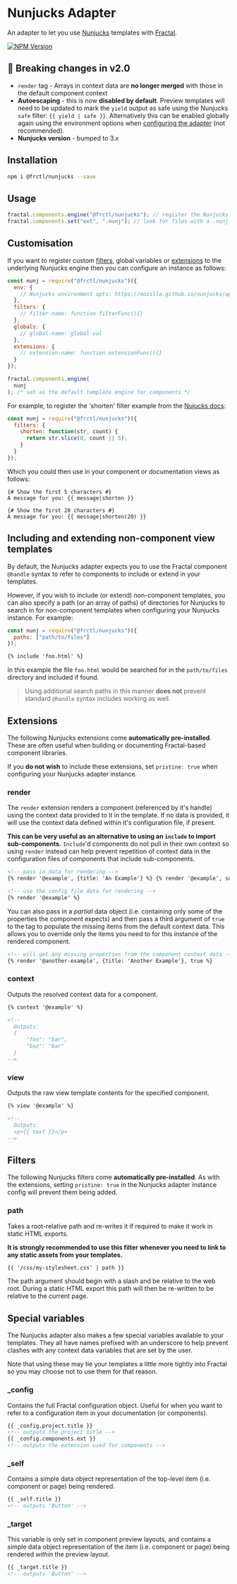 # Nunjucks Adapter

An adapter to let you use [Nunjucks](http://mozilla.github.io/nunjucks/) templates with [Fractal](http://github.com/frctl/fractal).

[![NPM Version](https://img.shields.io/npm/v/@frctl/nunjucks.svg?style=flat-square)](https://www.npmjs.com/package/@frctl/nunjucks)

## 🚨 Breaking changes in v2.0

- `render` tag - Arrays in context data are **no longer merged** with those in the default component context
- **Autoescaping** - this is now **disabled by default**. Preview templates will need to be updated to mark the `yield` output as safe using the Nunjucks `safe` filter: `{{ yield | safe }}`. Alternatively this can be enabled globally again using the environment options when [configuring the adapter](#customisation) (not recommended).
- **Nunjucks version** - bumped to 3.x

## Installation

```bash
npm i @frctl/nunjucks --save
```

## Usage

```javascript
fractal.components.engine("@frctl/nunjucks"); // register the Nunjucks adapter for your components
fractal.components.set("ext", ".nunj"); // look for files with a .nunj file extension
```

## Customisation

If you want to register custom [filters](https://mozilla.github.io/nunjucks/api.html#custom-filters), global variables or [extensions](https://mozilla.github.io/nunjucks/api.html#custom-tags) to the underlying Nunjucks engine then you can configure an instance as follows:

```javascript
const nunj = require("@frctl/nunjucks")({
  env: {
    // Nunjucks environment opts: https://mozilla.github.io/nunjucks/api.html#configure
  },
  filters: {
    // filter-name: function filterFunc(){}
  },
  globals: {
    // global-name: global-val
  },
  extensions: {
    // extension-name: function extensionFunc(){}
  }
});

fractal.components.engine(
  nunj
); /* set as the default template engine for components */
```

For example, to register the 'shorten' filter example from the [Nujucks docs](https://mozilla.github.io/nunjucks/api.html#custom-filters):

```javascript
const nunj = require("@frctl/nunjucks")({
  filters: {
    shorten: function(str, count) {
      return str.slice(0, count || 5);
    }
  }
});
```

Which you could then use in your component or documentation views as follows:

```nunjucks
{# Show the first 5 characters #}
A message for you: {{ message|shorten }}

{# Show the first 20 characters #}
A message for you: {{ message|shorten(20) }}
```

## Including and extending non-component view templates

By default, the Nunjucks adapter expects you to use the Fractal component `@handle` syntax to refer to components to include or extend in your templates.

However, if you wish to include (or extend) non-component templates, you can also specify a path (or an array of paths) of directories for Nunjucks to search in for non-component templates when configuring your Nunjucks instance. For example:

```javascript
const nunj = require("@frctl/nunjucks")({
  paths: ["path/to/files"]
});
```

```html
{% include 'foo.html' %}
```

In this example the file `foo.html` would be searched for in the `path/to/files` directory and included if found.

> Using additional search paths in this manner **does not** prevent standard `@handle` syntax includes working as well.

## Extensions

The following Nunjucks extensions come **automatically pre-installed**. These are often useful when building or documenting Fractal-based component libraries.

If you **do not wish** to include these extensions, set `pristine: true` when configuring your Nunjucks adapter instance.

### render

The `render` extension renders a component (referenced by it's handle) using the context data provided to it in the template. If no data is provided, it will use the context data defined within it's configuration file, if present.

**This can be very useful as an alternative to using an `include` to import sub-components.** `Include`'d components do not pull in their own context so using `render` instead can help prevent repetition of context data in the configuration files of components that include sub-components.

```html
<!-- pass in data for rendering -->
{% render '@example', {title: 'An Example'} %} {% render '@example', someData %}

<!-- use the config file data for rendering -->
{% render '@example' %}
```

You can also pass in a _partial_ data object (i.e. containing only some of the properties the component expects) and then pass a third argument of `true` to the tag to populate the missing items from the default context data. This allows you to override only the items you need to for this instance of the rendered component.

```html
<!-- will get any missing properties from the component context data -->
{% render '@another-example', {title: 'Another Example'}, true %}
```

### context

Outputs the resolved context data for a component.

```html
{% context '@example' %}

<!--
  Outputs:
  {
      "foo": "bar",
      "baz": "bar"
  }
-->
```

### view

Outputs the raw view template contents for the specified component.

```html
{% view '@example' %}

<!--
  Outputs:
  <p>{{ text }}</p>
-->
```

## Filters

The following Nunjucks filters come **automatically pre-installed**. As with the extensions, setting `pristine: true` in the Nunjucks adapter instance config will prevent them being added.

### path

Takes a root-relative path and re-writes it if required to make it work in static HTML exports.

**It is strongly recommended to use this filter whenever you need to link to any static assets from your templates.**

```html
{{ '/css/my-stylesheet.css' | path }}
```

The path argument should begin with a slash and be relative to the web root. During a static HTML export this path will then be re-written to be relative to the current page.

## Special variables

The Nunjucks adapter also makes a few special variables available to your templates. They all have names prefixed with an underscore to help prevent clashes with any context data variables that are set by the user.

Note that using these may tie your templates a little more tightly into Fractal so you may choose not to use them for that reason.

### \_config

Contains the full Fractal configuration object. Useful for when you want to refer to a configuration item in your documentation (or components).

```html
{{ _config.project.title }}
<!-- outputs the project title -->
{{ _config.components.ext }}
<!-- outputs the extension used for components -->
```

### \_self

Contains a simple data object representation of the top-level item (i.e. component or page) being rendered.

```html
{{ _self.title }}
<!-- outputs 'Button' -->
```

### \_target

This variable is only set in component preview layouts, and contains a simple data object representation of the item (i.e. component or page) being rendered _within_ the preview layout.

```html
{{ _target.title }}
<!-- outputs 'Button' -->
```
